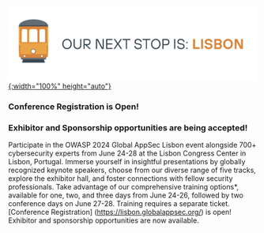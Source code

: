 [![OWASP 2024 Global AppSec Lisbon](/assets/images/Lisbon1.png){:width="100%" height="auto"}](https://dc.globalappsec.org/)

### Conference Registration is Open!
### Exhibitor and Sponsorship opportunities are being accepted!

Participate in the OWASP 2024 Global AppSec Lisbon event alongside 700+ cybersecurity experts from June 24-28 at the Lisbon Congress Center in Lisbon, Portugal. Immerse yourself in insightful presentations by globally recognized keynote speakers, choose from our diverse range of five tracks, explore the exhibitor hall, and foster connections with fellow security professionals. Take advantage of our comprehensive training options*, available for one, two, and three days from June 24-26, followed by two conference days on June 27-28. Training requires a separate ticket. [Conference Registration] (https://lisbon.globalappsec.org/) is open! Exhibitor and sponsorship opportunities are now available.

